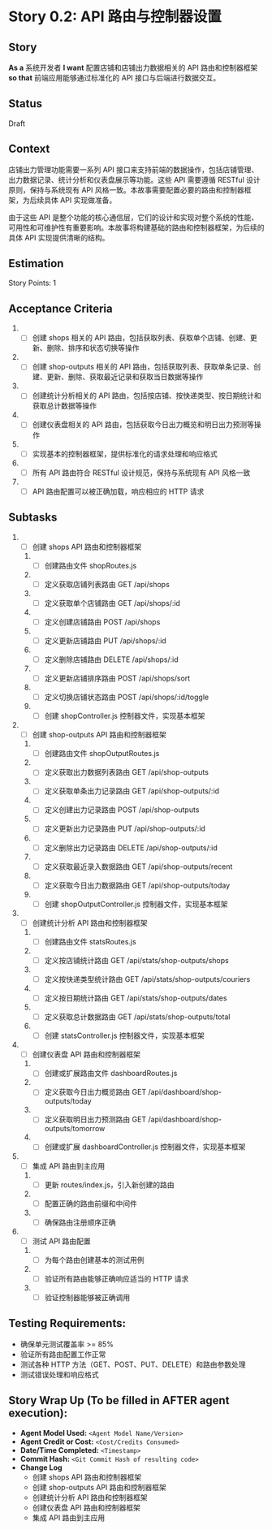 # Story 0.2: API 路由与控制器设置

## Story

**As a** 系统开发者
**I want** 配置店铺和店铺出力数据相关的 API 路由和控制器框架
**so that** 前端应用能够通过标准化的 API 接口与后端进行数据交互。

## Status

Draft

## Context

店铺出力管理功能需要一系列 API 接口来支持前端的数据操作，包括店铺管理、出力数据记录、统计分析和仪表盘展示等功能。这些 API 需要遵循 RESTful 设计原则，保持与系统现有 API 风格一致。本故事需要配置必要的路由和控制器框架，为后续具体 API 实现做准备。

由于这些 API 是整个功能的核心通信层，它们的设计和实现对整个系统的性能、可用性和可维护性有重要影响。本故事将构建基础的路由和控制器框架，为后续的具体 API 实现提供清晰的结构。

## Estimation

Story Points: 1

## Acceptance Criteria

1. - [ ] 创建 shops 相关的 API 路由，包括获取列表、获取单个店铺、创建、更新、删除、排序和状态切换等操作
2. - [ ] 创建 shop-outputs 相关的 API 路由，包括获取列表、获取单条记录、创建、更新、删除、获取最近记录和获取当日数据等操作
3. - [ ] 创建统计分析相关的 API 路由，包括按店铺、按快递类型、按日期统计和获取总计数据等操作
4. - [ ] 创建仪表盘相关的 API 路由，包括获取今日出力概览和明日出力预测等操作
5. - [ ] 实现基本的控制器框架，提供标准化的请求处理和响应格式
6. - [ ] 所有 API 路由符合 RESTful 设计规范，保持与系统现有 API 风格一致
7. - [ ] API 路由配置可以被正确加载，响应相应的 HTTP 请求

## Subtasks

1. - [ ] 创建 shops API 路由和控制器框架
   1. - [ ] 创建路由文件 shopRoutes.js
   2. - [ ] 定义获取店铺列表路由 GET /api/shops
   3. - [ ] 定义获取单个店铺路由 GET /api/shops/:id
   4. - [ ] 定义创建店铺路由 POST /api/shops
   5. - [ ] 定义更新店铺路由 PUT /api/shops/:id
   6. - [ ] 定义删除店铺路由 DELETE /api/shops/:id
   7. - [ ] 定义更新店铺排序路由 POST /api/shops/sort
   8. - [ ] 定义切换店铺状态路由 POST /api/shops/:id/toggle
   9. - [ ] 创建 shopController.js 控制器文件，实现基本框架
2. - [ ] 创建 shop-outputs API 路由和控制器框架
   1. - [ ] 创建路由文件 shopOutputRoutes.js
   2. - [ ] 定义获取出力数据列表路由 GET /api/shop-outputs
   3. - [ ] 定义获取单条出力记录路由 GET /api/shop-outputs/:id
   4. - [ ] 定义创建出力记录路由 POST /api/shop-outputs
   5. - [ ] 定义更新出力记录路由 PUT /api/shop-outputs/:id
   6. - [ ] 定义删除出力记录路由 DELETE /api/shop-outputs/:id
   7. - [ ] 定义获取最近录入数据路由 GET /api/shop-outputs/recent
   8. - [ ] 定义获取今日出力数据路由 GET /api/shop-outputs/today
   9. - [ ] 创建 shopOutputController.js 控制器文件，实现基本框架
3. - [ ] 创建统计分析 API 路由和控制器框架
   1. - [ ] 创建路由文件 statsRoutes.js
   2. - [ ] 定义按店铺统计路由 GET /api/stats/shop-outputs/shops
   3. - [ ] 定义按快递类型统计路由 GET /api/stats/shop-outputs/couriers
   4. - [ ] 定义按日期统计路由 GET /api/stats/shop-outputs/dates
   5. - [ ] 定义获取总计数据路由 GET /api/stats/shop-outputs/total
   6. - [ ] 创建 statsController.js 控制器文件，实现基本框架
4. - [ ] 创建仪表盘 API 路由和控制器框架
   1. - [ ] 创建或扩展路由文件 dashboardRoutes.js
   2. - [ ] 定义获取今日出力概览路由 GET /api/dashboard/shop-outputs/today
   3. - [ ] 定义获取明日出力预测路由 GET /api/dashboard/shop-outputs/tomorrow
   4. - [ ] 创建或扩展 dashboardController.js 控制器文件，实现基本框架
5. - [ ] 集成 API 路由到主应用
   1. - [ ] 更新 routes/index.js，引入新创建的路由
   2. - [ ] 配置正确的路由前缀和中间件
   3. - [ ] 确保路由注册顺序正确
6. - [ ] 测试 API 路由配置
   1. - [ ] 为每个路由创建基本的测试用例
   2. - [ ] 验证所有路由能够正确响应适当的 HTTP 请求
   3. - [ ] 验证控制器能够被正确调用

## Testing Requirements:

- 确保单元测试覆盖率 >= 85%
- 验证所有路由配置工作正常
- 测试各种 HTTP 方法（GET、POST、PUT、DELETE）和路由参数处理
- 测试错误处理和响应格式

## Story Wrap Up (To be filled in AFTER agent execution):

- **Agent Model Used:** `<Agent Model Name/Version>`
- **Agent Credit or Cost:** `<Cost/Credits Consumed>`
- **Date/Time Completed:** `<Timestamp>`
- **Commit Hash:** `<Git Commit Hash of resulting code>`
- **Change Log**
  - 创建 shops API 路由和控制器框架
  - 创建 shop-outputs API 路由和控制器框架
  - 创建统计分析 API 路由和控制器框架
  - 创建仪表盘 API 路由和控制器框架
  - 集成 API 路由到主应用
